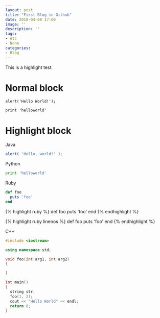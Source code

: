 ```yaml
---
layout: post
title: "First Blog in Github"
date: 2018-04-08 17:00
image: ''
description: ''
tags:
- etc
- None
categories:
- Blog
---
```


This is a highlight test.

# Normal block

```
alert('Hello World!');
```

    print 'helloworld'

# Highlight block
Java
```javascript
alert( 'Hello, world!' );
```

Python
```python
print 'helloworld'
```

Ruby
```ruby
def foo
  puts 'foo'
end
```

{% highlight ruby %}
def foo
  puts 'foo'
end
{% endhighlight %}

{% highlight ruby linenos %}
def foo
  puts 'foo'
end
{% endhighlight %}

C++
```c++
#include <iostream>

using namespace std;

void foo(int arg1, int arg2)
{

}

int main()
{
  string str;
  foo(1, 2);
  cout << "Hello World" << endl;
  return 0;
}
```
